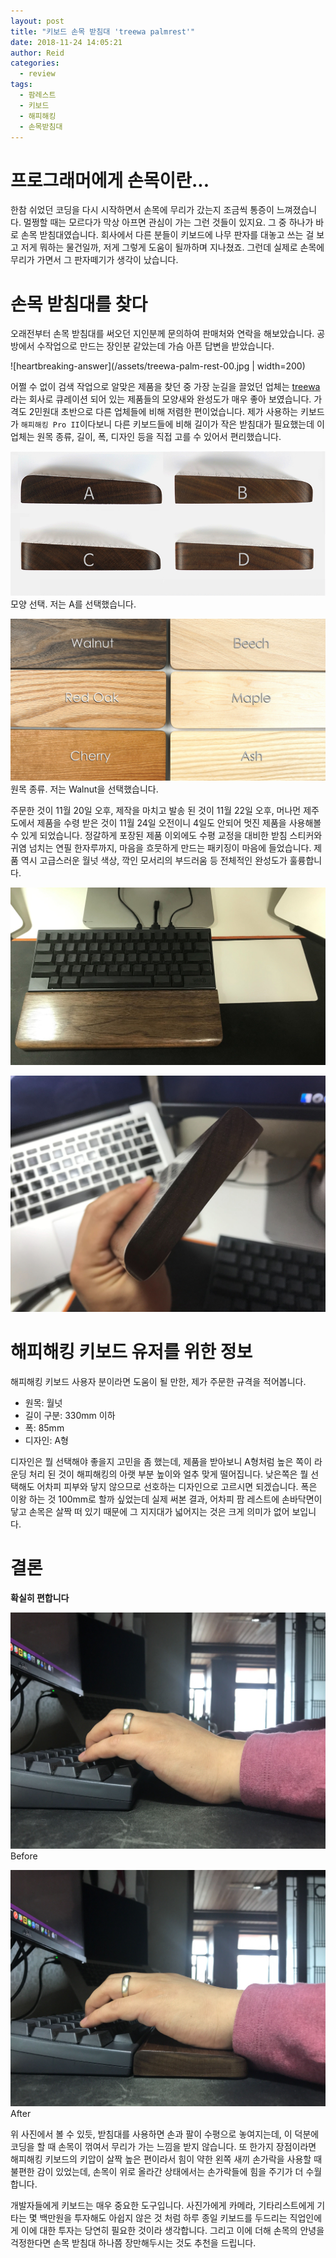```yaml
---
layout: post
title: "키보드 손목 받침대 'treewa palmrest'"
date: 2018-11-24 14:05:21
author: Reid
categories:
  - review
tags:
  - 팜레스트
  - 키보드
  - 해피해킹
  - 손목받침대
---
```

# 프로그래머에게 손목이란...
한참 쉬었던 코딩을 다시 시작하면서 손목에 무리가 갔는지 조금씩 통증이 느껴졌습니다. 멀쩡할 때는 모르다가 막상 아프면 관심이 가는 그런 것들이 있지요. 그 중 하나가 바로 손목 받침대였습니다. 회사에서 다른 분들이 키보드에 나무 판자를 대놓고 쓰는 걸 보고 저게 뭐하는 물건일까, 저게 그렇게 도움이 될까하며 지나쳤죠. 그런데 실제로 손목에 무리가 가면서 그 판자떼기가 생각이 났습니다.

# 손목 받침대를 찾다
오래전부터 손목 받침대를 써오던 지인분께 문의하여 판매처와 연락을 해보았습니다. 공방에서 수작업으로 만드는 장인분 같았는데 가슴 아픈 답변을 받았습니다.

![heartbreaking-answer](/assets/treewa-palm-rest-00.jpg | width=200)

어쩔 수 없이 검색 작업으로 알맞은 제품을 찾던 중 가장 눈길을 끌었던 업체는 [treewa](http://treewa.co.kr/)라는 회사로 큐레이션 되어 있는 제품들의 모양새와 완성도가 매우 좋아 보였습니다. 가격도 2민원대 초반으로 다른 업체들에 비해 저렴한 편이었습니다. 제가 사용하는 키보드가 `해피해킹 Pro II`이다보니 다른 키보드들에 비해 길이가 작은 받침대가 필요했는데 이 업체는 원목 종류, 길이, 폭, 디자인 등을 직접 고를 수 있어서 편리했습니다.

![shape](/assets/treewa-palm-rest-shape.png)
모양 선택. 저는 A를 선택했습니다.

![type](/assets/treewa-palm-rest-type.png)
원목 종류. 저는 Walnut을 선택했습니다.

주문한 것이 11월 20일 오후, 제작을 마치고 발송 된 것이 11월 22일 오후, 머나먼 제주도에서 제품을 수령 받은 것이 11월 24일 오전이니 4일도 안되어 멋진 제품을 사용해볼 수 있게 되었습니다. 정갈하게 포장된 제품 이외에도 수평 교정을 대비한 받침 스티커와 귀염 넘치는 연필 한자루까지, 마음을 흐뭇하게 만드는 패키징이 마음에 들었습니다. 제품 역시 고급스러운 월넛 색상, 깍인 모서리의 부드러움 등 전체적인 완성도가 훌륭합니다.

![overview](/assets/treewa-palm-rest-03.jpg)

![side](/assets/treewa-palm-rest-01.jpg)

# 해피해킹 키보드 유저를 위한 정보
해피해킹 키보드 사용자 분이라면 도움이 될 만한, 제가 주문한 규격을 적어봅니다.

- 원목: 월넛
- 길이 구분: 330mm 이하
- 폭: 85mm
- 디자인: A형

디자인은 뭘 선택해야 좋을지 고민을 좀 했는데, 제품을 받아보니 A형처럼 높은 쪽이 라운딩 처리 된 것이 해피해킹의 아랫 부분 높이와 얼추 맞게 떨어집니다. 낮은쪽은 뭘 선택해도 어차피 피부와 닿지 않으므로 선호하는 디자인으로 고르시면 되겠습니다. 폭은 이왕 하는 것 100mm로 할까 싶었는데 실제 써본 결과, 어차피 팜 레스트에 손바닥면이 닿고 손목은 살짝 떠 있기 때문에 그 지지대가 넓어지는 것은 크게 의미가 없어 보입니다.

# 결론
**확실히 편합니다**

![before](/assets/treewa-palm-rest-before.jpg)
Before

![after](/assets/treewa-palm-rest-after.jpg)
After

위 사진에서 볼 수 있듯, 받침대를 사용하면 손과 팔이 수평으로 놓여지는데, 이 덕분에 코딩을 할 때 손목이 꺾여서 무리가 가는 느낌을 받지 않습니다. 또 한가지 장점이라면 해피해킹 키보드의 키압이 살짝 높은 편이라서 힘이 약한 왼쪽 새끼 손가락을 사용할 때 불편한 감이 있었는데, 손목이 위로 올라간 상태에서는 손가락들에 힘을 주기가 더 수월합니다.

개발자들에게 키보드는 매우 중요한 도구입니다. 사진가에게 카메라, 기타리스트에게 기타는 몇 백만원을 투자해도 아쉽지 않은 것 처럼 하루 종일 키보드를 두드리는 직업인에게 이에 대한 투자는 당연히 필요한 것이라 생각합니다. 그리고 이에 더해 손목의 안녕을 걱정한다면 손목 받침대 하나쯤 장만해두시는 것도 추천을 드립니다.
